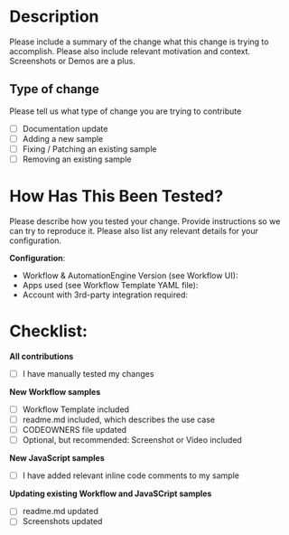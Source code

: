 # Description

Please include a summary of the change what this change is trying to accomplish. Please also include relevant motivation and context. Screenshots or Demos are a plus.

## Type of change

Please tell us what type of change you are trying to contribute

- [ ] Documentation update
- [ ] Adding a new sample
- [ ] Fixing / Patching an existing sample
- [ ] Removing an existing sample

# How Has This Been Tested?

Please describe how you tested your change. Provide instructions so we can try to reproduce it. Please also list any relevant details for your configuration.

**Configuration**:
* Workflow & AutomationEngine Version (see Workflow UI): <to-be-added>
* Apps used (see Workflow Template YAML file): <to-be-added>
* Account with 3rd-party integration required: <to-be-added>

# Checklist:

**All contributions**
- [ ] I have manually tested my changes

**New Workflow samples**
- [ ] Workflow Template included
- [ ] readme.md included, which describes the use case
- [ ] CODEOWNERS file updated
- [ ] Optional, but recommended: Screenshot or Video included

**New JavaScript samples**
- [ ] I have added relevant inline code comments to my sample

**Updating existing Workflow and JavaSCript samples**
- [ ] readme.md updated
- [ ] Screenshots updated